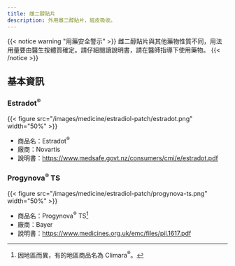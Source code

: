 ```yaml
---
title: 雌二醇貼片
description: 外用雌二醇貼片，經皮吸收。
---
```


{{< notice warning "用藥安全警示" >}}
雌二醇貼片與其他藥物性質不同，用法用量要由醫生按體質確定。請仔細閱讀說明書，請在醫師指導下使用藥物。
{{< /notice >}}

## 基本資訊

### Estradot<sup>&reg;</sup>

{{< figure src="/images/medicine/estradiol-patch/estradot.png" width="50%" >}}

- 商品名：Estradot<sup>&reg;</sup>
- 廠商：Novartis
- 說明書：<https://www.medsafe.govt.nz/consumers/cmi/e/estradot.pdf>

### Progynova<sup>&reg;</sup> TS

{{< figure src="/images/medicine/estradiol-patch/progynova-ts.png" width="50%" >}}

- 商品名：Progynova<sup>&reg;</sup> TS[^1]
- 廠商：Bayer
- 說明書：<https://www.medicines.org.uk/emc/files/pil.1617.pdf>

[^1]: 因地區而異，有的地區商品名為 Climara<sup>&reg;</sup>。

